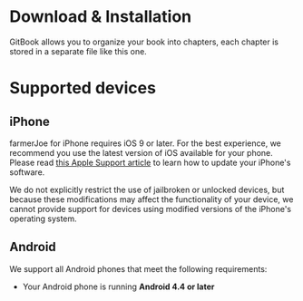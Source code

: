 # Download & Installation

GitBook allows you to organize your book into chapters, each chapter is stored in a separate file like this one.



# Supported devices

## iPhone

farmerJoe for iPhone requires iOS 9 or later. For the best experience, we recommend you use the latest version of iOS available for your phone. Please read [this Apple Support article](http://support.apple.com/kb/HT4623) to learn how to update your iPhone's software.

We do not explicitly restrict the use of jailbroken or unlocked devices, but because these modifications may affect the functionality of your device, we cannot provide support for devices using modified versions of the iPhone's operating system.

## Android

We support all Android phones that meet the following requirements:

* Your Android phone is running **Android 4.4 or later**



